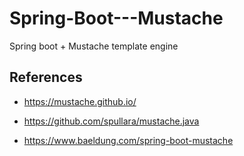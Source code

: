 # Spring-Boot---Mustache
 Spring boot + Mustache template engine
 
 ## References
 
 * https://mustache.github.io/
 
 * https://github.com/spullara/mustache.java
 
 * https://www.baeldung.com/spring-boot-mustache
